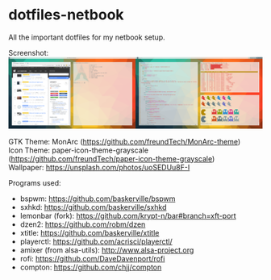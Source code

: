 # dotfiles-netbook

All the important dotfiles for my netbook setup.

Screenshot:
![Image](https://github.com/freundTech/dotfiles-desktop/raw/master/screenFetch-current.png)

GTK Theme: MonArc (https://github.com/freundTech/MonArc-theme)  
Icon Theme: paper-icon-theme-grayscale (https://github.com/freundTech/paper-icon-theme-grayscale)  
Wallpaper: https://unsplash.com/photos/uoSEDUu8F-I

Programs used: 
* bspwm: https://github.com/baskerville/bspwm
* sxhkd: https://github.com/baskerville/sxhkd
* lemonbar (fork): https://github.com/krypt-n/bar#branch=xft-port
* dzen2: https://github.com/robm/dzen
* xtitle: https://github.com/baskerville/xtitle
* playerctl: https://github.com/acrisci/playerctl/
* amixer (from alsa-utils): http://www.alsa-project.org
* rofi: https://github.com/DaveDavenport/rofi
* compton: https://github.com/chjj/compton


